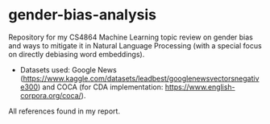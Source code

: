 # gender-bias-analysis
Repository for my CS4864 Machine Learning topic review on gender bias and ways to mitigate it in Natural Language Processing (with a special focus on directly debiasing word embeddings).

- Datasets used: Google News (https://www.kaggle.com/datasets/leadbest/googlenewsvectorsnegative300) and COCA (for CDA implementation: https://www.english-corpora.org/coca/).

All references found in my report.
